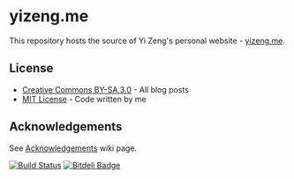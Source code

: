 # yizeng.me

This repository hosts the source of Yi Zeng's personal website - [yizeng.me](http://yizeng.me).

## License
- [Creative Commons BY-SA 3.0](http://creativecommons.org/licenses/by-sa/3.0/deed.en_GB) - All blog posts
- [MIT License](https://raw.github.com/yizeng/yizeng.me/develop/LICENSE) - Code written by me

## Acknowledgements
See [Acknowledgements](https://github.com/yizeng/yizeng.me/wiki/Acknowledgements) wiki page.

[![Build Status](https://travis-ci.org/yizeng/yizeng.me.png?branch=develop)](https://travis-ci.org/yizeng/yizeng.me)
[![Bitdeli Badge](https://d2weczhvl823v0.cloudfront.net/yizeng/yizeng.me/trend.png)](https://bitdeli.com/free "Bitdeli Badge")
